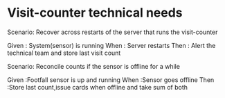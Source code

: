 # Visit-counter technical needs

Scenario: Recover across restarts of the server
that runs the visit-counter

  Given : System(sensor) is running 
  When  : Server restarts
  Then  : Alert the technical team and store last visit count

Scenario: Reconcile counts if the sensor is offline for a while

  Given :Footfall sensor is up and running
  When  :Sensor goes offline
  Then  :Store last count,issue cards when offline and take sum of both

